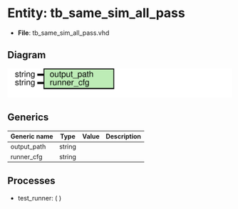 # Entity: tb_same_sim_all_pass

- **File**: tb_same_sim_all_pass.vhd
## Diagram

![Diagram](tb_same_sim_all_pass.svg "Diagram")
## Generics

| Generic name | Type   | Value | Description |
| ------------ | ------ | ----- | ----------- |
| output_path  | string |       |             |
| runner_cfg   | string |       |             |
## Processes
- test_runner: (  )
